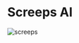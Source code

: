 # Screeps AI

![screeps](https://socialify.git.ci/HappyCerberus/screeps/image?description=1&descriptionEditable=AI%20that%20cares%2C%20about%20profit%2C%20and%20creeps...%20sometimes.&font=KoHo&forks=1&language=1&owner=1&pattern=Signal&stargazers=1&theme=Light)

